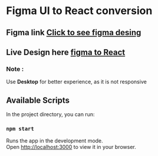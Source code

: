 # Figma UI to React conversion
 ## Figma link [Click to see figma desing](https://www.figma.com/file/fde5HlaRVU4oGzLKhUudMs/Untitled?node-id=1%3A9)


## Live Design here [figma to React](https://earnest-llama-aac46f.netlify.app/)

### Note : 
Use  <b>Desktop</b> for better experience, as it is not responsive
## Available Scripts

In the project directory, you can run:

### `npm start`

Runs the app in the development mode.\
Open [http://localhost:3000](http://localhost:3000) to view it in your browser.




